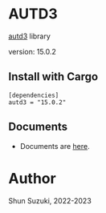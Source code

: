 # AUTD3 

[autd3](https://github.com/shinolab/autd3) library

version: 15.0.2

## Install with Cargo

```
[dependencies]
autd3 = "15.0.2"
```

## Documents

- Documents are [here](https://docs.rs/autd3/).

# Author

Shun Suzuki, 2022-2023
